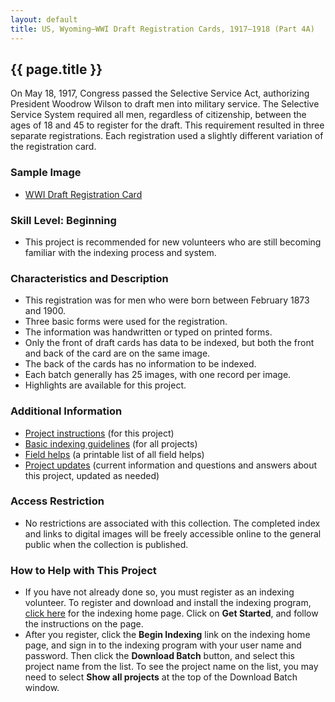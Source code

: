 ```yaml
---
layout: default
title: US, Wyoming—WWI Draft Registration Cards, 1917–1918 (Part 4A)
---
```


## {{ page.title }}

<p class="intro">On May 18, 1917, Congress passed the Selective Service Act, authorizing President Woodrow Wilson to draft men into military service. The Selective Service System required all men, regardless of citizenship, between the ages of 18 and 45 to register for the draft. This requirement resulted in three separate registrations. Each registration used a slightly different variation of the registration card.</p>

<h3>Sample Image</h3>
<ul>
    <li> <a href="examples/Example9.html">WWI Draft Registration Card</a></li>
</ul>
<h3>Skill Level: Beginning</h3>
<ul>
    <li>This project is recommended for new volunteers who are still becoming familiar with the indexing process and system.</li>
</ul>
<h3>Characteristics and Description</h3>
<ul>
    <li>This registration was for men who were born between February 1873 and 1900.</li>
    <li>Three basic forms were used for the registration.</li>
    <li>The information was handwritten or typed on printed forms.</li>
    <li>Only the front of draft cards has data to be indexed, but both the front and back of the card are on the same image.</li>
    <li>The back of the cards has no information to be indexed.</li>
    <li>Each batch generally has 25 images, with one record per image.</li>
    <li>Highlights are available for this project.</li>
</ul>
<h3>Additional Information</h3>
<ul>
    <li><a href="ProjectHelp3.html">Project instructions</a> (for this project)</li>
    <li><a href="https://help.familysearch.org/publishing/347/102817_f.SAL_Public.html">Basic indexing guidelines</a> (for all projects)</li>
    <li><a href="FieldHelp.html">Field helps</a> (a printable list of all field helps)</li>
    <li><a href="https://www.familysearch.org/learn/wiki/en/FamilySearch_Indexing:_US,_WWI_Draft_Registration_Cards,_1917-1918,_Project_Updates">Project updates</a> (current information and questions and answers about this project, updated as needed)</li>
</ul>
<h3>Access Restriction</h3>
<ul>
    <li>
    <p>No restrictions are associated with this collection. The completed index and links to digital images will be freely accessible online to the general public when the collection is published.</p>
    </li>
</ul>
<h3>How to Help with This Project</h3>
<ul>
    <li>If you have not already done so, you must register as an indexing volunteer. To register and download and install the indexing program, <a href="https://indexing.familysearch.org/">click here</a> for the indexing home page. Click on <strong>Get Started</strong>, and follow the instructions on the page.</li>
    <li>After you register, click the <strong>Begin Indexing</strong> link on the indexing home page, and sign in to the indexing program with your user name and password. Then click the <strong>Download Batch</strong> button, and select this project name from the list. To see the project name on the list, you may need to select <strong>Show all projects</strong> at the top of the Download Batch window.</li>
</ul>